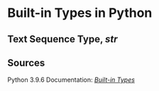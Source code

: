# Built-in Types in Python

## Text Sequence Type, _str_


## Sources
Python 3.9.6 Documentation: [_Built-in Types_](https://docs.python.org/3/library/stdtypes.html) <br />
